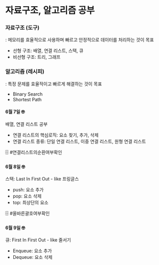 # 자료구조, 알고리즘 공부

### 자료구조 (도구)

: 메모리를 효율적으로 사용하며 빠르고 안정적으로 데이터를 처리하는 것이 목표

- 선형 구조: 배열, 연결 리스트, 스택, 큐
- 비선형 구조: 트리, 그래프

### 알고리즘 (레시피)

: 특정 문제를 효율적이고 빠르게 해결하는 것이 목표

- Binary Search
- Shortest Path

#### 6월 7일 🤓

배열, 연결 리스트 공부

- 연결 리스트의 핵심로직: 요소 찾기, 추가, 삭제
- 연결 리스트 종류: 단일 연결 리스트, 이중 연결 리스트, 원형 연결 리스트

🗄 #연결리스트의순환여부확인

#### 6월 8일 🤓

스택: Last In First Out - like 프링글스

- push: 요소 추가
- pop: 요소 삭제
- top: 최상단의 요소

🗄 #올바른괄호여부확인

#### 6월 9일 🤓

큐: First In First Out - like 줄서기

- Enqueue: 요소 추가
- Dequeue: 요소 삭제
